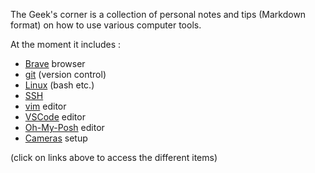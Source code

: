 The Geek's corner is a collection of personal notes and tips (Markdown format) on how to use various computer tools.

At the moment it includes :

- [Brave](brave/README.md) browser
- [git](git/README.md) (version control)
- [Linux](linux/README.md) (bash etc.)
- [SSH](ssh/README.md)
- [vim](vim/README.md) editor
- [VSCode](vscode/README.md) editor
- [Oh-My-Posh](ohmyposh/README.md) editor
- [Cameras](cameras/README.md) setup

(click on links above to access the different items)

